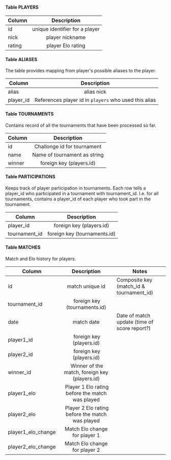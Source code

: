 #### Table PLAYERS
| Column | Description |
| ------ |:-----------:|
| id     | unique identifier for a player |
| nick   | player nickname |
| rating | player Elo rating |

#### Table ALIASES
The table provides mapping from player's possible aliases to the player.

| Column | Description |
| ------ |:-----------:|
| alias  | alias nick  |
| player_id | References player id in `players` who used this alias |

#### Table TOURNAMENTS
Contains record of all the tournaments that have been processed so far.

| Column | Description |
| ------ |:-----------:|
| id | Challonge id for tournament |
| name | Name of tournament as string |
| winner | foreign key (players.id) |

#### Table PARTICIPATIONS
Keeps track of player participation in tournaments. Each row tells a
player_id who participated in a tournament with tournament_id.
I.e. for all tournaments, contains a player_id of each player who took part in
the tournament.

| Column | Description |
| ------ |:-----------:|
| player_id | foreign key (players.id) |
| tournament_id | foreign key (tournaments.id) |

#### Table MATCHES
Match and Elo history for players.

| Column | Description | Notes |
| ------ |:-----------:| ----- |
| id     | match unique id | Composite key (match_id & tournament_id) |
| tournament_id | foreign key (tournaments.id) |
| date | match date | Date of match update (time of score report?) |
| player1_id | foreign key (players.id) |
| player2_id | foreign key (players.id) |
| winner_id  | Winner of the match, foreign key (players.id) |
| player1_elo | Player 1 Elo rating before the match was played |
| player2_elo | Player 2 Elo rating before the match was played |
| player1_elo_change | Match Elo change for player 1 |
| player2_elo_change | Match Elo change for player 2 |
